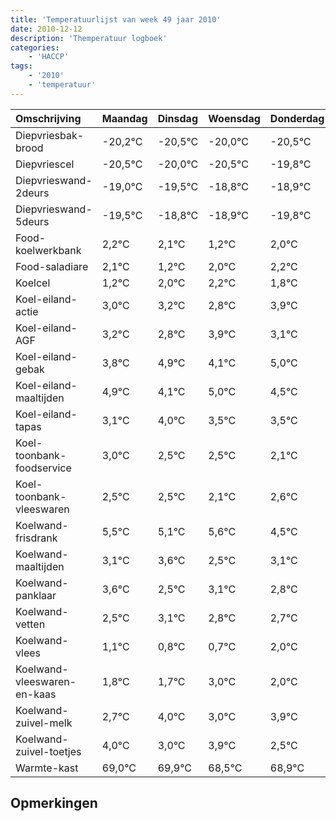 ```yaml
---
title: 'Temperatuurlijst van week 49 jaar 2010'
date: 2010-12-12
description: 'Themperatuur logboek'
categories:
    - 'HACCP'
tags:
    - '2010'
    - 'temperatuur'
---
```

|Omschrijving|Maandag|Dinsdag|Woensdag|Donderdag|Vrijdag|Zaterdag|Zondag|
|:---|:---|:---|:---|:---|:---|:---|:---|
|Diepvriesbak-brood|-20,2°C|-20,5°C|-20,0°C|-20,5°C|-19,8°C|-19,9°C|-20,8°C|
|Diepvriescel|-20,5°C|-20,0°C|-20,5°C|-19,8°C|-19,9°C|-20,8°C|-20,0°C|
|Diepvrieswand-2deurs|-19,0°C|-19,5°C|-18,8°C|-18,9°C|-19,8°C|-19,0°C|-18,8°C|
|Diepvrieswand-5deurs|-19,5°C|-18,8°C|-18,9°C|-19,8°C|-19,0°C|-18,8°C|-19,2°C|
|Food-koelwerkbank|2,2°C|2,1°C|1,2°C|2,0°C|2,2°C|1,8°C|2,9°C|
|Food-saladiare|2,1°C|1,2°C|2,0°C|2,2°C|1,8°C|2,9°C|2,1°C|
|Koelcel|1,2°C|2,0°C|2,2°C|1,8°C|2,9°C|2,1°C|3,0°C|
|Koel-eiland-actie|3,0°C|3,2°C|2,8°C|3,9°C|3,1°C|4,0°C|3,5°C|
|Koel-eiland-AGF|3,2°C|2,8°C|3,9°C|3,1°C|4,0°C|3,5°C|3,5°C|
|Koel-eiland-gebak|3,8°C|4,9°C|4,1°C|5,0°C|4,5°C|4,5°C|4,1°C|
|Koel-eiland-maaltijden|4,9°C|4,1°C|5,0°C|4,5°C|4,5°C|4,1°C|4,6°C|
|Koel-eiland-tapas|3,1°C|4,0°C|3,5°C|3,5°C|3,1°C|3,6°C|2,5°C|
|Koel-toonbank-foodservice|3,0°C|2,5°C|2,5°C|2,1°C|2,6°C|1,5°C|2,1°C|
|Koel-toonbank-vleeswaren|2,5°C|2,5°C|2,1°C|2,6°C|1,5°C|2,1°C|1,8°C|
|Koelwand-frisdrank|5,5°C|5,1°C|5,6°C|4,5°C|5,1°C|4,8°C|4,7°C|
|Koelwand-maaltijden|3,1°C|3,6°C|2,5°C|3,1°C|2,8°C|2,7°C|4,0°C|
|Koelwand-panklaar|3,6°C|2,5°C|3,1°C|2,8°C|2,7°C|4,0°C|3,0°C|
|Koelwand-vetten|2,5°C|3,1°C|2,8°C|2,7°C|4,0°C|3,0°C|3,9°C|
|Koelwand-vlees|1,1°C|0,8°C|0,7°C|2,0°C|1,0°C|1,9°C|0,5°C|
|Koelwand-vleeswaren-en-kaas|1,8°C|1,7°C|3,0°C|2,0°C|2,9°C|1,5°C|1,9°C|
|Koelwand-zuivel-melk|2,7°C|4,0°C|3,0°C|3,9°C|2,5°C|2,9°C|3,1°C|
|Koelwand-zuivel-toetjes|4,0°C|3,0°C|3,9°C|2,5°C|2,9°C|3,1°C|3,1°C|
|Warmte-kast|69,0°C|69,9°C|68,5°C|68,9°C|69,1°C|69,1°C|68,9°C|

## Opmerkingen


